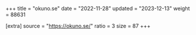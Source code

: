 +++
title = "okuno.se"
date = "2022-11-28"
updated = "2023-12-13"
weight = 88631

[extra]
source = "https://okuno.se/"
ratio = 3
size = 87
+++
